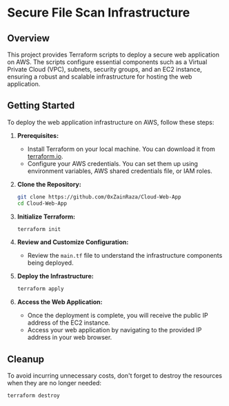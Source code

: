 # Secure File Scan Infrastructure

## Overview

This project provides Terraform scripts to deploy a secure web application on AWS. The scripts configure essential components such as a Virtual Private Cloud (VPC), subnets, security groups, and an EC2 instance, ensuring a robust and scalable infrastructure for hosting the web application.

## Getting Started

To deploy the web application infrastructure on AWS, follow these steps:

1. **Prerequisites:**
   - Install Terraform on your local machine. You can download it from [terraform.io](https://www.terraform.io/downloads.html).
   - Configure your AWS credentials. You can set them up using environment variables, AWS shared credentials file, or IAM roles.

2. **Clone the Repository:**

    ```bash
    git clone https://github.com/0xZainRaza/Cloud-Web-App
    cd Cloud-Web-App
    ```

3. **Initialize Terraform:**
   ```bash
   terraform init
   ```
4. **Review and Customize Configuration:**
   - Review the `main.tf` file to understand the infrastructure components being deployed.
     
5. **Deploy the Infrastructure:**

   ```bash
   terraform apply
   ```
6. **Access the Web Application:**
   - Once the deployment is complete, you will receive the public IP address of the EC2 instance.
   - Access your web application by navigating to the provided IP address in your web browser.

## Cleanup

To avoid incurring unnecessary costs, don't forget to destroy the resources when they are no longer needed:
   ```bash
   terraform destroy
   ```
